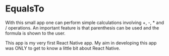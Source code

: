 # EqualsTo

With this small app one can perform simple calculations involving +, -, * and / operations. 
An important feature is that parenthesis can be used and the formula is shown to the user.

This app is my very first React Native app.
My aim in developing this app was ONLY to get to know a little bit about React Native.



